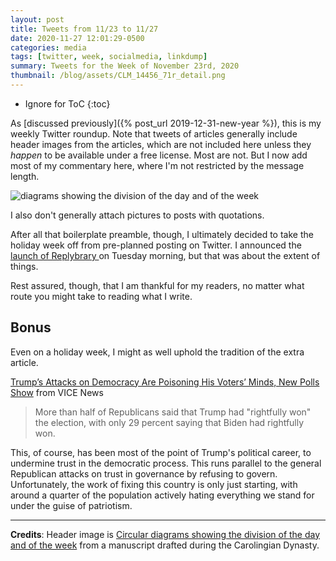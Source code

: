 ```yaml
---
layout: post
title: Tweets from 11/23 to 11/27
date: 2020-11-27 12:01:29-0500
categories: media
tags: [twitter, week, socialmedia, linkdump]
summary: Tweets for the Week of November 23rd, 2020
thumbnail: /blog/assets/CLM_14456_71r_detail.png
---
```


* Ignore for ToC
{:toc}

As [discussed previously]({% post_url 2019-12-31-new-year %}), this is my weekly Twitter roundup.  Note that tweets of articles generally include header images from the articles, which are not included here unless they *happen* to be available under a free license.  Most are not.  But I now add most of my commentary here, where I'm not restricted by the message length.

![diagrams showing the division of the day and of the week](/blog/assets/CLM_14456_71r_detail.png "diagrams showing the division of the day and of the week")

I also don't generally attach pictures to posts with quotations.

After all that boilerplate preamble, though, I ultimately decided to take the holiday week off from pre-planned posting on Twitter.  I announced the [launch of Replybrary <i class="fab fa-twitter"></i>](https://jcolag.github.io/twitter/1331237133089087488) on Tuesday morning, but that was about the extent of things.

Rest assured, though, that I am thankful for my readers, no matter what route you might take to reading what I write.

## Bonus

Even on a holiday week, I might as well uphold the tradition of the extra article.

<i class="fas fa-square"></i> [Trump’s Attacks on Democracy Are Poisoning His Voters’ Minds, New Polls Show](https://www.vice.com/en_us/article/5dpg8d/trumps-attacks-on-democracy-are-poisoning-his-voters-minds-new-polls-show) from VICE News

 > More than half of Republicans said that Trump had "rightfully won" the election, with only 29 percent saying that Biden had rightfully won.

This, of course, has been most of the point of Trump's political career, to undermine trust in the democratic process.  This runs parallel to the general Republican attacks on trust in governance by refusing to govern.  Unfortunately, the work of fixing this country is only just starting, with around a quarter of the population actively hating everything we stand for under the guise of patriotism.

* * *

**Credits**:  Header image is [Circular diagrams showing the division of the day and of the week](https://en.wikipedia.org/wiki/Week#/media/File:CLM_14456_71r_detail.jpg) from a manuscript drafted during the Carolingian Dynasty.
